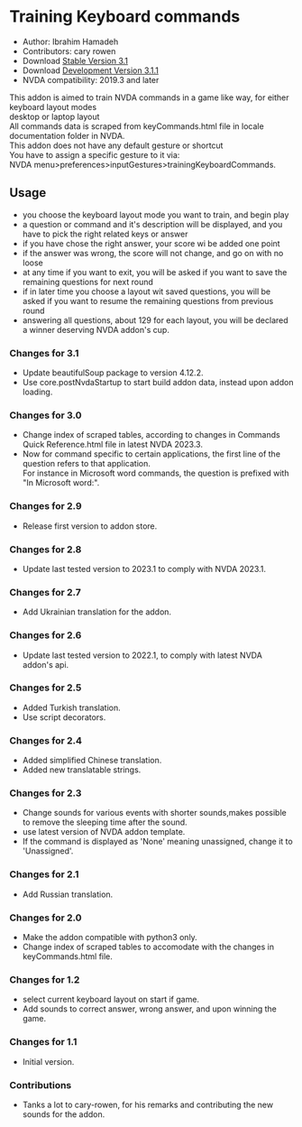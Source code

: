 # Training Keyboard commands #

*	Author: Ibrahim Hamadeh  
*	Contributors: cary rowen
*	Download [Stable Version 3.1][1]  
*	Download [Development Version 3.1.1][2]  
*	NVDA compatibility: 2019.3 and later  

This addon is aimed to train NVDA commands in a game like way, for either keyboard layout modes  
desktop or laptop layout  
All commands data is scraped from keyCommands.html file in locale documentation folder in NVDA.  
This addon does not have any default gesture or shortcut  
You have to assign a specific gesture to it via:  
NVDA menu>preferences>inputGestures>trainingKeyboardCommands.  

## Usage ##

*	you choose the keyboard layout mode you want to train, and begin play  
*	a question or command and it's description will be displayed, and you have to pick the right related keys or answer  
*	if you have chose the right answer, your score wi be added one point  
*	if the answer was wrong, the score will not change, and go on with no loose  
*	at any time if you want to exit, you will be asked if you want to save the remaining questions for next round  
*	if in later time you choose a layout wit saved questions, you will be asked if you want to resume the remaining questions from previous round  
*	answering all questions, about 129 for each layout, you will be declared a winner deserving NVDA addon's cup.  

### Changes for 3.1 ###

*	Update beautifulSoup package to version 4.12.2.
*	Use core.postNvdaStartup to start build addon data, instead upon addon loading. 

### Changes for 3.0 ###

*	Change index of scraped tables, according to changes in Commands Quick Reference.html file in latest NVDA 2023.3.
*	Now for command specific to certain applications, the first line of the question refers to that application.  
For instance in Microsoft word commands, the question is prefixed with "In Microsoft word:".

### Changes for 2.9 ###

*	Release first version to addon store.

### Changes for 2.8 ###

*	Update last tested version to 2023.1 to comply with NVDA 2023.1.

### Changes for 2.7 ###

*	Add Ukrainian translation for the addon.

### Changes for 2.6 ###

*	Update last tested version to 2022.1, to comply with latest NVDA addon's api.

### Changes for 2.5 ###

*	Added Turkish translation.
*	Use script decorators.

### Changes for 2.4 ###

*	Added simplified Chinese translation.  
*	Added new translatable strings.  

### Changes for 2.3 ###

*	Change sounds for various events with shorter sounds,makes possible to remove the sleeping time after the sound.  
*	use latest version of NVDA addon template.  
*	If the command is displayed as 'None' meaning unassigned, change it to 'Unassigned'.  

### Changes for 2.1 ###

*	Add Russian translation.

### Changes for 2.0 ###

*	Make the addon compatible with python3 only.  
*	Change index of scraped tables to accomodate with the changes in keyCommands.html file.  

### Changes for 1.2 ###

*	select current keyboard layout on start if game.
*	Add sounds to correct answer, wrong answer, and upon winning the game.

### Changes for 1.1 ###

*	Initial version.

### Contributions ###

*	Tanks a lot to cary-rowen, for his remarks and contributing the new sounds for the addon.  

[1]: https://github.com/ibrahim-s/trainingNvdaCommands/releases/download/3.1/trainingKeyboardCommands-3.1.nvda-addon

[2]: https://github.com/ibrahim-s/trainingNvdaCommands/releases/download/3.1.1/trainingKeyboardCommands-3.1.1.nvda-addon

